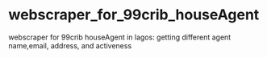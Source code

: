 # webscraper_for_99crib_houseAgent
webscraper for 99crib houseAgent in lagos: getting different agent name,email, address, and activeness
